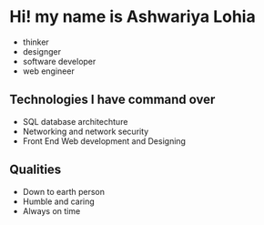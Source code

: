 # Hi! my name is Ashwariya Lohia

- thinker
- designger
- software developer
- web engineer

## Technologies I have command over

- SQL database architechture
- Networking and network security
- Front End Web development and Designing

## Qualities

- Down to earth person
- Humble and caring
- Always on time